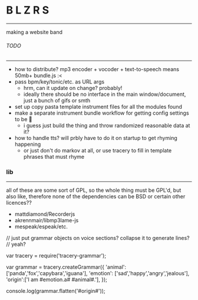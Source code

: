 # B L Z R S
------------------

making a website band



###### TODO
------------------

- how to distribute? mp3 encoder + vocoder + text-to-speech means 50mb+ bundle.js :<
- pass bpm/key/tonic/etc. as URL args
  - hrm, can it update on change? probably!
  - ideally there should be no interface in the main window/document, just a bunch of gifs or smth
- set up copy pasta template instrument files for all the modules found
- make a separate instrument bundle workflow for getting config settings to be :100:
  - i guess just build the thing and throw randomized reasonable data at it?
- how to handle tts? will prbly have to do it on startup to get rhyming happening
  - or just don't do markov at all, or use tracery to fill in template phrases that must rhyme


### lib 
---------
all of these are some sort of GPL, so the whole thing must be GPL'd,
but also like, therefore none of the dependencies can be BSD or certain other licences?? 
- mattdiamond/Recorderjs
- akrennmair/libmp3lame-js
- mespeak/espeak/etc.






























// just put grammar objects on voice sections? collapse it to generate lines?
// yeah?

var tracery = require('tracery-grammar');
 
var grammar = tracery.createGrammar({
  'animal': ['panda','fox','capybara','iguana'],
  'emotion': ['sad','happy','angry','jealous'],
  'origin':['I am #emotion.a# #animal#.'],
});
 
console.log(grammar.flatten('#origin#'));